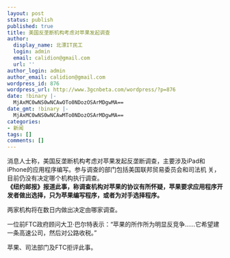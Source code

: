 ```yaml
---
layout: post
status: publish
published: true
title: 美国反垄断机构考虑对苹果发起调查
author:
  display_name: 北漂IT民工
  login: admin
  email: calidion@gmail.com
  url: ''
author_login: admin
author_email: calidion@gmail.com
wordpress_id: 876
wordpress_url: http://www.3gcnbeta.com/wordpress/?p=876
date: !binary |-
  MjAxMC0wNS0wNCAwOTo0NDozOSArMDgwMA==
date_gmt: !binary |-
  MjAxMC0wNS0wNCAwMTo0NDozOSArMDgwMA==
categories:
- 新闻
tags: []
comments: []
---
```

<p>消息人士称，美国反垄断机构考虑对苹果发起反垄断调查，主要涉及iPad和iPhone的应用程序编写。参与调查的部门包括美国联邦贸易委员会和司法机 关，目前仍没有决定哪个机构执行调查。<br />
<strong>《纽约邮报》报道此事，称调查机构对苹果的协议有所怀疑，苹果要求应用程序开发者做出选择，只为苹果编写程序，或者为对手选择程序。</strong></p>
<p>两家机构将在数日内做出决定由哪家调查。</p>
<p>一位前FTC政府顾问大卫&middot;巴尔特表示：&ldquo;苹果的所作所为明显反竞争&hellip;&hellip;它希望建一条高速公司，然后对公路收税。&rdquo;</p>
<p>苹果、司法部门及FTC拒评此事。</p>
